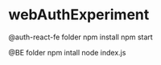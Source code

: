 # webAuthExperiment

@auth-react-fe folder
npm install
npm start

@BE folder
npm intall
node index.js
